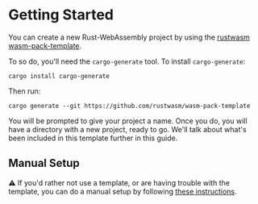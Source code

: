 # Getting Started

You can create a new Rust-WebAssembly project by using the [rustwasm wasm-pack-template].

To so do, you'll need the `cargo-generate` tool. To install `cargo-generate`:

```
cargo install cargo-generate
```

Then run:

```
cargo generate --git https://github.com/rustwasm/wasm-pack-template
```

You will be prompted to give your project a name. Once you do, you will have a directory
with a new project, ready to go. We'll talk about what's been included in this template
further in this guide.

[rustwasm wasm-pack-template]: https://github.com/rustwasm/wasm-pack-template

## Manual Setup

⚠️ If you'd rather not use a template, or are having trouble with the template, you can
do a manual setup by following [these instructions].

[these instructions]: ../project-setup/manual-setup.html

